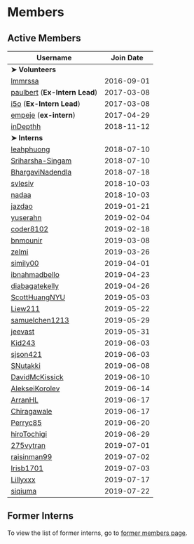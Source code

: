 ﻿# Members

## Active Members

|**Username**|**Join Date**|
|------------|-------------|
|**➤ Volunteers**||
|[lmmrssa](https://lmmrssa.github.io)| 2016-09-01 |
|[paulbert](profiles/paulbert.md) (**Ex-Intern Lead**)| 2017-03-08 |
|[i5o](profiles/i5o.md) (**Ex-Intern Lead**)| 2017-03-08 |
|[empeje](profiles/empeje.md) (**ex-intern**)| 2017-04-29 |
|[inDepthh](profiles/inDepthh.md)|2018-11-12|
|**➤ Interns**||
|[leahphuong](profiles/leahphuong.md)|2018-07-10|
|[Sriharsha-Singam](profiles/Sriharsha-Singam.md)|2018-07-10|
|[BhargaviNadendla](profiles/BhargaviNadendla.md)|2018-07-18|
|[svlesiv](profiles/svlesiv.md)|2018-10-03|
|[nadaa](profiles/nadaa.md)|2018-10-03|
|[jazdao](profiles/jazdao.md)|2019-01-21|
|[yuserahn](profiles/yuserahn.md)|2019-02-04|  
|[coder8102](profiles/coder8102.md)|2019-02-18|
|[bnmounir](profiles/bnmounir.md)|2019-03-08|
|[zelmi](profiles/zelmi.md)|2019-03-26|
|[simily00](profiles/simily00.md)|2019-04-01|
|[ibnahmadbello](profiles/ibnahmadbello.md)|2019-04-23|
|[diabagatekelly](profiles/diabagatekelly.md)|2019-04-26|
|[ScottHuangNYU](profiles/ScottHuangNYU.md)|2019-05-03|
|[Liew211](profiles/Liew211.md)|2019-05-22|
|[samuelchen1213](profiles/samuelchen1213.md)|2019-05-29|
|[jeevast](profiles/jeevast.md)|2019-05-31|
|[Kid243](profiles/Kid243.md)|2019-06-03|
|[sjson421](profiles/sjson421.md)|2019-06-03|
|[SNutakki](profiles/SNutakki.md)|2019-06-08|
|[DavidMcKissick](profiles/DavidMcKissick.md)|2019-06-10|
|[AlekseiKorolev](profiles/alekseikorolev.md)|2019-06-14|
|[ArranHL](profiles/ArranHL.md)|2019-06-17|
|[Chiragawale](profiles/chiragawale.md)|2019-06-17|
|[Perryc85](profiles/Perryc85.md)|2019-06-20|
|[hiroTochigi](profiles/hiroTochigi.md)|2019-06-29|
|[275vytran](profiles/275vytran.md)|2019-07-01|
|[raisinman99](profiles/raisinman99.md)|2019-07-02|
|[Irisb1701](profiles/irisb1701.md)|2019-07-03|
|[Lillyxxx](profiles/lillyxxx.md)|2019-07-17|
|[siqiuma](profiles/siqiuma.md)|2019-07-22|

## Former Interns
To view the list of former interns, go to [former members page](vi-former-members.md).
